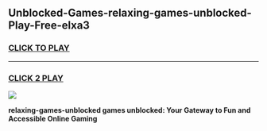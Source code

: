 
## Unblocked-Games-relaxing-games-unblocked-Play-Free-elxa3
<h3>
<a href="https://premium76.site?title=relaxing-games-unblocked&ref=18A">CLICK TO PLAY</a></h3>
<hr>

<h3>
<a href="https://premium76.site?title=relaxing-games-unblocked&ref=18A">CLICK 2 PLAY</a>
  
</h3>

<a href="https://premium76.site?title=relaxing-games-unblocked&ref=18A"><img src="https://clearcache.store/games.png"></a>


**relaxing-games-unblocked games unblocked: Your Gateway to Fun and Accessible Online Gaming**
